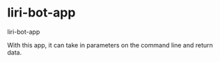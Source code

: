 # liri-bot-app
liri-bot-app

With this app, it can take in parameters on the command line and return data.
